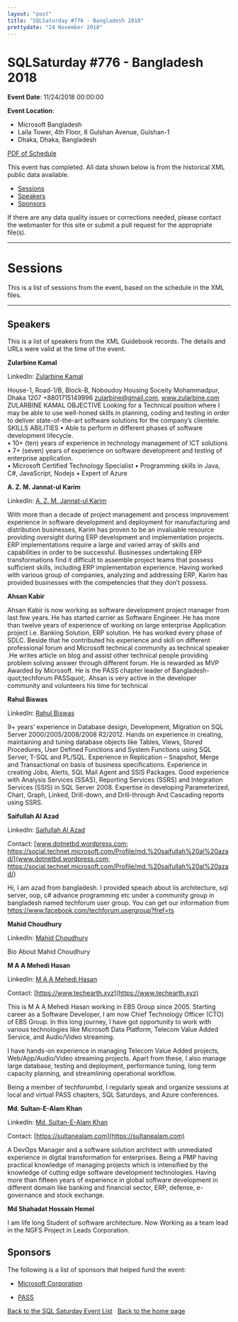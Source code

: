 ```yaml
---
layout: "post" 
title: "SQLSaturday #776 - Bangladesh 2018" 
prettydate: "24 November 2018" 
---
```

# SQLSaturday #776 - Bangladesh 2018
 
**Event Date**: 11/24/2018 00:00:00
 
**Event Location**:
- Microsoft Bangladesh
- Laila Tower, 4th Floor, 8 Gulshan Avenue, Gulshan-1
- Dhaka, Dhaka, Bangladesh
 
<a href="/assets/pdf/0776.pdf">PDF of Schedule</a>
 
This event has completed. All data shown below is from the historical XML public data available.
<ul>
   <li><a href="#sessions">Sessions</a></li>
   <li><a href="#speakers">Speakers</a></li>
   <li><a href="#sponsors">Sponsors</a></li>
</ul>
 
 
If there are any data quality issues or corrections needed, please contact the webmaster for this site or submit a pull request for the appropriate file(s). 
 
----------------------------------------------------------------------------------- 
 
# <a name="sessions"></a>Sessions
This is a list of sessions from the event, based on the schedule in the XML files.
 
----------------------------------------------------------------------------------- 
## <a name="#speakers"></a>Speakers
This is a list of speakers from the XML Guidebook records. The details and URLs were valid at the time of the event.
 
 
**Zularbine Kamal**
 
LinkedIn: [Zularbine Kamal](https://www.linkedin.com/in/zularbine-kamal-7574222/)
 
House-1, Road-1/B, Block-B,
Noboudoy Housing Soceity
Mohammadpur, Dhaka 1207
		+8801715149996
	zularbine@gmail.com, www.zularbine.com
ZULARBINE KAMAL
OBJECTIVE		Looking for a Technical position where I may be able to use well-honed skills in planning, coding and testing in order to deliver state-of-the-art software solutions for the company’s clientele.
SKILLS  ABILITIES		•	Able to perform in different phases of software development lifecycle.  
•	10+ (ten) years of experience in technology management of ICT solutions
•	7+ (seven) years of experience on software development and testing of enterprise application.  
•	Microsoft Certified Technology Specialist
•	Programming skills in Java, C#, JavaScript, Nodejs
•	Expert of Azure
 
**A. Z. M. Jannat-ul Karim**
 
LinkedIn: [A. Z. M. Jannat-ul Karim](http://www.linkedin.com/in/azmkarim)
 
With more than a decade of project management and process improvement experience in software development and deployment for manufacturing and distribution businesses, Karim has proven to be an invaluable resource providing oversight during ERP development and implementation projects. 
ERP implementations require a large and varied array of skills and capabilities in order to be successful.  Businesses undertaking ERP transformations find it difficult to assemble project teams that possess sufficient skills, including ERP implementation experience. Having worked with various group of companies, analyzing and addressing ERP, Karim has provided businesses with the competencies that they don’t possess.
 
**Ahsan Kabir**
 
Ahsan Kabir is now working as software development project manager from last few years. He has started carrier as Software Engineer. He has more than twelve years of experience of working on large enterprise Application project i.e. Banking Solution, ERP solution. He has worked every phase of SDLC. Beside that he contributed his experience and skill on different professional forum and Microsoft technical community as technical speaker .He writes article on blog and assist other technical people providing problem solving answer through different forum. He is rewarded as MVP Awarded by Microsoft. He is the PASS chapter leader of Bangladesh-quot;techforum PASSquot;. Ahsan is very active in the developer community and volunteers his time for technical 
 
**Rahul Biswas**
 
LinkedIn: [Rahul Biswas](https://linkedin.com/in/rahul-biswas-77215130)
 
9+ years’ experience in Database design, Development, Migration on SQL Server 2000/2005/2008/2008 R2/2012.
Hands on experience in creating, maintaining and tuning database objects like Tables, Views, Stored Procedures, User Defined Functions and System Functions using SQL Server, T-SQL and PL/SQL.
Experience in Replication – Snapshot, Merge and Transactional on basis of business specifications. 
Experience in creating Jobs, Alerts, SQL Mail Agent and SSIS Packages.
Good experience with Analysis Services (SSAS), Reporting Services (SSRS) and Integration Services (SSIS) in SQL Server 2008.
Expertise in developing Parameterized, Chart, Graph, Linked, Drill-down, and Drill-through And Cascading reports using SSRS.
 
**Saifullah Al Azad**
 
LinkedIn: [Saifullah Al Azad](https://www.linkedin.com/in/saifullah-azad-7a860469)
 
Contact: [www.dotnetbd.wordpress.com; https://social.technet.microsoft.com/Profile/md.%20saifullah%20al%20azad/](www.dotnetbd.wordpress.com; https://social.technet.microsoft.com/Profile/md.%20saifullah%20al%20azad/)
 
Hi,
I am azad from bangladesh. I provided speach about iis architecture, sql server, oop, c# advance programming etc under a community group in bangladesh named techforum user group. You can get our information from https://www.facebook.com/techforum.usergroup?fref=ts
 
**Mahid Choudhury**
 
LinkedIn: [Mahid Choudhury](https://www.linkedin.com/in/mahidcse/)
 
Bio About Mahid Choudhury
 
**M A A Mehedi Hasan**
 
LinkedIn: [M A A Mehedi Hasan](https://www.linkedin.com/in/m-a-a-mehedi-hasan-0956298a)
 
Contact: [https://www.techearth.xyz](https://www.techearth.xyz)
 
This is M A A Mehedi Hasan working in EBS Group since 2005. Starting career as a Software Developer, I am now Chief Technology Officer (CTO) of EBS Group. In this long journey, I have got opportunity to work with various technologies like Microsoft Data Platform, Telecom Value Added Service, and Audio/Video streaming.

I have hands-on experience in managing Telecom Value Added projects, Web/App/Audio/Video streaming projects. Apart from these, I also manage large database, testing and deployment, performance tuning, long term capacity planning, and streamlining operational workflow.

Being a member of techforumbd,  I regularly speak and organize sessions at local and virtual PASS chapters, SQL Saturdays, and Azure conferences.
 
**Md. Sultan-E-Alam Khan**
 
LinkedIn: [Md. Sultan-E-Alam Khan](https://www.linkedin.com/in/md-sultan-e-alam-khan-pmp-75b78ab)
 
Contact: [https://sultanealam.com](https://sultanealam.com)
 
A DevOps Manager and a software solution architect with unmediated experience in digital transformation for enterprises. Being a PMP having practical knowledge of managing projects which is intensified by the knowledge of cutting edge software development technologies. Having more than fifteen years of experience in global software development in different domain like banking and financial sector, ERP, defense, e-governance and stock exchange.
 
**Md Shahadat Hossain Hemel**
 
I am life long Student of software architecture. Now Working as a team lead in the NGFS Project in Leads Corporation.
 
 
 
## <a name="sponsors"></a>Sponsors
The following is a list of sponsors that helped fund the event:
 
- [Microsoft Corporation](https://www.microsoft.com/en-us/server-cloud/products/sql-server/)
 
- [PASS](http://www.pass.org)
 
[Back to the SQL Saturday Event List](/past.html)
&nbsp;
[Back to the home page](/index.html)
